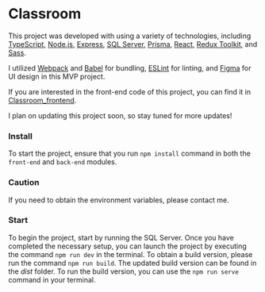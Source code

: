 # Classroom
This project was developed with using a variety of technologies, including [TypeScript](https://www.typescriptlang.org/), [Node.js](https://nodejs.org/en), [Express](https://expressjs.com/), [SQL Server](https://www.microsoft.com/en-us/sql-server), [Prisma](https://www.prisma.io/), [React](https://reactjs.org/), [Redux Toolkit](https://redux-toolkit.js.org/), and [Sass](https://sass-lang.com/).

I utilized [Webpack](https://webpack.js.org/) and [Babel](https://babeljs.io/) for bundling, [ESLint](https://eslint.org/) for linting, and [Figma](https://www.figma.com/) for UI design in this MVP project.

If you are interested in the front-end code of this project, you can find it in [Classroom_frontend](https://github.com/meyssamh/Classroom_frontend).

I plan on updating this project soon, so stay tuned for more updates!



### Install

To start the project, ensure that you run `npm install` command in both the `front-end` and `back-end` modules.



### Caution

If you need to obtain the environment variables, please contact me.



### Start

To begin the project, start by running the SQL Server. Once you have completed the necessary setup, you can launch the project by executing the command `npm run dev` in the terminal. To obtain a build version, please run the command `npm run build`. The updated build version can be found in the *dist* folder. To run the build version, you can use the `npm run serve` command in your terminal.

